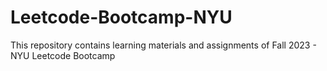 # Leetcode-Bootcamp-NYU
This repository contains learning materials and assignments of Fall 2023 - NYU Leetcode Bootcamp
